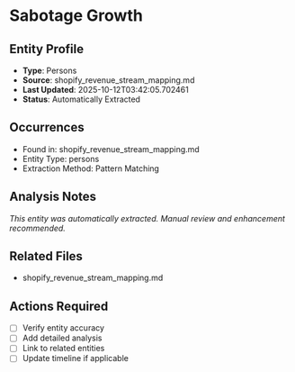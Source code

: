 # Sabotage Growth

## Entity Profile
- **Type**: Persons
- **Source**: shopify_revenue_stream_mapping.md
- **Last Updated**: 2025-10-12T03:42:05.702461
- **Status**: Automatically Extracted

## Occurrences
- Found in: shopify_revenue_stream_mapping.md
- Entity Type: persons
- Extraction Method: Pattern Matching

## Analysis Notes
*This entity was automatically extracted. Manual review and enhancement recommended.*

## Related Files
- shopify_revenue_stream_mapping.md

## Actions Required
- [ ] Verify entity accuracy
- [ ] Add detailed analysis
- [ ] Link to related entities
- [ ] Update timeline if applicable
